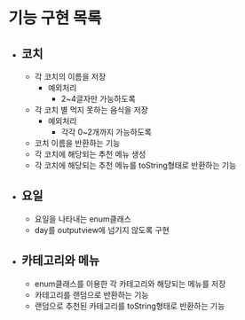 # 기능 구현 목록

- ## 코치
  - 각 코치의 이름을 저장
    - 예외처리
      - 2~4글자만 가능하도록
  - 각 코치 별 먹지 못하는 음식을 저장
    - 예외처리
      - 각각 0~2개까지 가능하도록
  - 코치 이름을 반환하는 기능
  - 각 코치에 해당되는 추천 메뉴 생성
  - 각 코치에 해당되는 추천 메뉴를 toString형태로 반환하는 기능

- ## 요일
  - 요일을 나타내는 enum클래스
  - day를 outputview에 넘기지 않도록 구현

- ## 카테고리와 메뉴
  - enum클래스를 이용한 각 카테고리와 해당되는 메뉴를 저장
  - 카테고리를 랜덤으로 반환하는 기능
  - 랜덤으로 추천된 카테고리를 toString형태로 반환하는 기능
